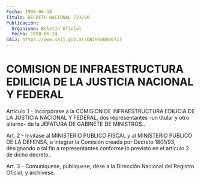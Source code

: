 ```yaml
---
Fecha: 1998-06-18
Título: DECRETO NACIONAL 723/98
Publicación:
  Organismo: Boletín Oficial
  Fecha: 1998-06-24
SAIJ: https://www.saij.gob.ar/DN19980000723
---
```

# COMISION DE INFRAESTRUCTURA EDILICIA DE LA JUSTICIA NACIONAL Y FEDERAL

<a id="1"></a>
Artículo 1 - Incorpórase a la COMISION DE INFRAESTRUCTURA  EDILICIA DE LA JUSTICIA NACIONAL Y FEDERAL, dos representantes -un titular y otro   alterno-  de  la  JEFATURA  DE  GABINETE  DE  MINISTROS..

<a id="2"></a>
Art.  2  -  Invítase  al  MINISTERIO PUBLICO FISCAL y al MINISTERIO PUBLICO DE LA DEFENSA, a integrar  la  Comisión  creada por Decreto 1801/93, designando a tal fin a representantes conforme lo previsto en el artículo 2 de dicho decreto..

<a id="3"></a>
Art. 3  - Comuníquese, publíquese, dése a la Dirección Nacional del Registro  Oficial,  y  archívese.
